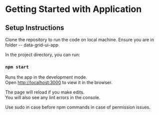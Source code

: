 # Getting Started with Application

## Setup Instructions

Clone the repository to run the code on local machine. Ensure you are in folder -- data-grid-ui-app

In the project directory, you can run:

### `npm start`

Runs the app in the development mode.\
Open [http://localhost:3000](http://localhost:3000) to view it in the browser.

The page will reload if you make edits.\
You will also see any lint errors in the console.

Use sudo in case before npm commands in case of permission issues.
